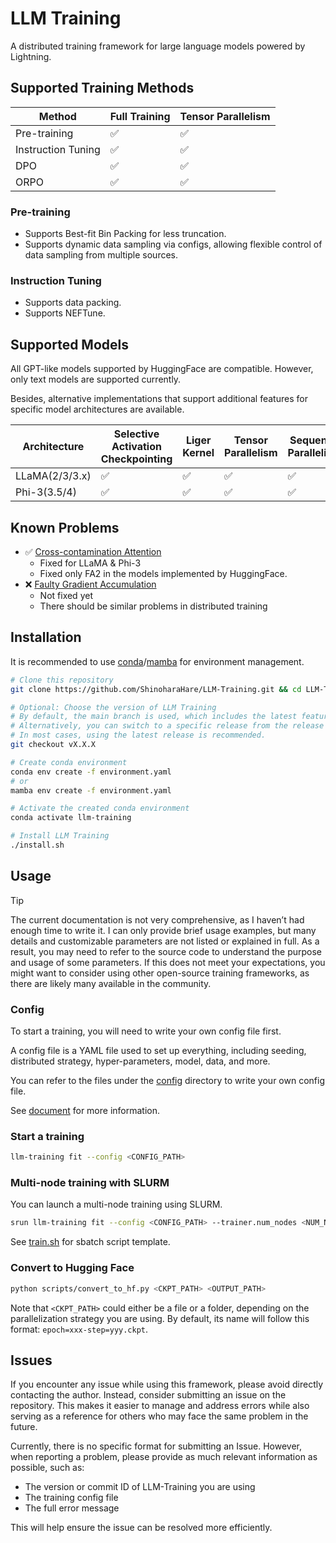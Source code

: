 # LLM Training

A distributed training framework for large language models powered by Lightning.

## Supported Training Methods

| Method             | Full Training      | Tensor Parallelism |
| ------------------ | ------------------ | ------------------ |
| Pre-training       | :white_check_mark: | :white_check_mark: |
| Instruction Tuning | :white_check_mark: | :white_check_mark: |
| DPO                | :white_check_mark: | :white_check_mark: |
| ORPO               | :white_check_mark: | :white_check_mark: |

### Pre-training

- Supports Best-fit Bin Packing for less truncation.
- Supports dynamic data sampling via configs, allowing flexible control of data sampling from multiple sources.

### Instruction Tuning

- Supports data packing.
- Supports NEFTune.

## Supported Models

All GPT-like models supported by HuggingFace are compatible.
However, only text models are supported currently.

Besides, alternative implementations that support additional features for specific model architectures are available.

| Architecture           | Selective Activation Checkpointing | Liger Kernel       | Tensor Parallelism | Sequence Parallelism |
| ---------------------- | ---------------------------------- | ------------------ | ------------------ | -------------------- |
| LLaMA(2/3/3.x) | :white_check_mark:                 | :white_check_mark: | :white_check_mark: | :white_check_mark:   |
| Phi-3(3.5/4)               | :white_check_mark:                 | :white_check_mark: | :white_check_mark: | :white_check_mark:   |

## Known Problems
- :white_check_mark: [Cross-contamination Attention](https://github.com/MeetKai/functionary/tree/main/functionary/train/packing)
  - Fixed for LLaMA & Phi-3
  - Fixed only FA2 in the models implemented by HuggingFace.
- :x: [Faulty Gradient Accumulation](https://unsloth.ai/blog/gradient)
  - Not fixed yet
  - There should be similar problems in distributed training

## Installation

It is recommended to use [conda](https://github.com/conda/conda)/[mamba](https://github.com/mamba-org/mamba) for environment management.

```bash
# Clone this repository
git clone https://github.com/ShinoharaHare/LLM-Training.git && cd LLM-Training

# Optional: Choose the version of LLM Training
# By default, the main branch is used, which includes the latest features and changes but may come with instability.
# Alternatively, you can switch to a specific release from the release page for more stability.
# In most cases, using the latest release is recommended.
git checkout vX.X.X

# Create conda environment
conda env create -f environment.yaml
# or
mamba env create -f environment.yaml

# Activate the created conda environment
conda activate llm-training

# Install LLM Training
./install.sh
```

## Usage

> [!TIP]
> The current documentation is not very comprehensive, as I haven’t had enough time to write it.
> I can only provide brief usage examples, but many details and customizable parameters are not listed or explained in full.
> As a result, you may need to refer to the source code to understand the purpose and usage of some parameters.
> If this does not meet your expectations, you might want to consider using other open-source training frameworks, as there are likely many available in the community.

### Config

To start a training, you will need to write your own config file first.

A config file is a YAML file used to set up everything, including seeding, distributed strategy, hyper-parameters, model, data, and more.

You can refer to the files under the [config](config/examples) directory to write your own config file.

See [document](docs/config.md) for more information.

### Start a training

```bash
llm-training fit --config <CONFIG_PATH>
```

### Multi-node training with SLURM

You can launch a multi-node training using SLURM.

```bash
srun llm-training fit --config <CONFIG_PATH> --trainer.num_nodes <NUM_NODES>
```

See [train.sh](scripts/train.sh) for sbatch script template.

### Convert to Hugging Face

```bash
python scripts/convert_to_hf.py <CKPT_PATH> <OUTPUT_PATH>
```

Note that `<CKPT_PATH>` could either be a file or a folder, depending on the parallelization strategy you are using.
By default, its name will follow this format: `epoch=xxx-step=yyy.ckpt`.

## Issues

If you encounter any issue while using this framework, please avoid directly contacting the author.
Instead, consider submitting an issue on the repository.
This makes it easier to manage and address errors while also serving as a reference for others who may face the same problem in the future.

Currently, there is no specific format for submitting an Issue. However, when reporting a problem, please provide as much relevant information as possible, such as:

- The version or commit ID of LLM-Training you are using
- The training config file
- The full error message

This will help ensure the issue can be resolved more efficiently.
